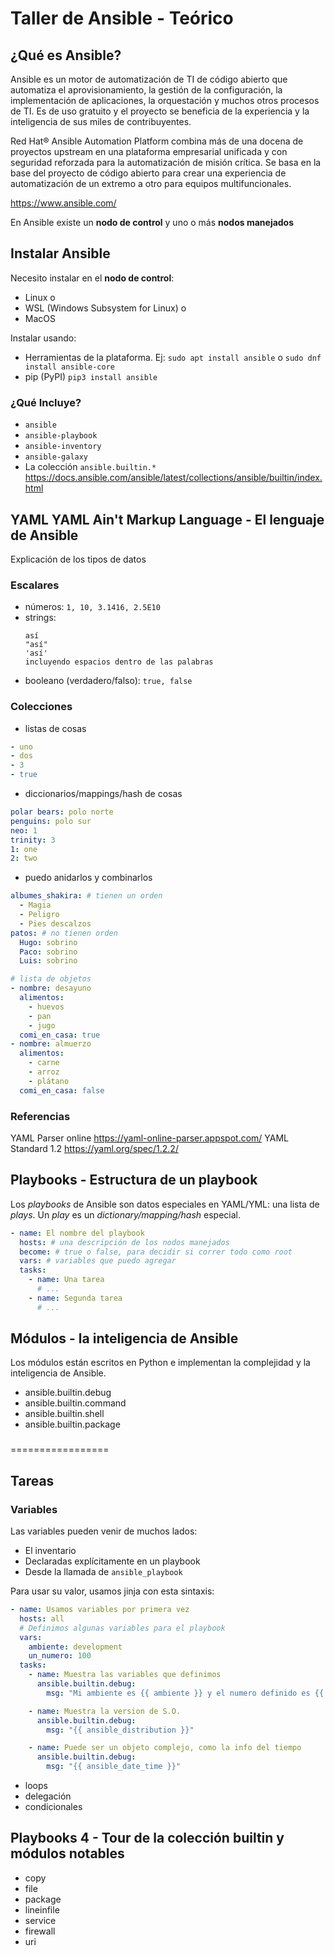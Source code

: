 # Taller de Ansible - Teórico

## ¿Qué es Ansible?
Ansible es un motor de automatización de TI de código abierto que automatiza el aprovisionamiento, la gestión de la configuración, la implementación de aplicaciones, la orquestación y muchos otros procesos de TI. Es de uso gratuito y el proyecto se beneficia de la experiencia y la inteligencia de sus miles de contribuyentes.

Red Hat® Ansible Automation Platform combina más de una docena de proyectos upstream en una plataforma empresarial unificada y con seguridad reforzada para la automatización de misión crítica. Se basa en la base del proyecto de código abierto para crear una experiencia de automatización de un extremo a otro para equipos multifuncionales.

https://www.ansible.com/

En Ansible existe un **nodo de control** y uno o más **nodos manejados**

## Instalar Ansible
Necesito instalar en el  **nodo de control**:
  - Linux o
  - WSL (Windows Subsystem for Linux) o
  - MacOS

Instalar usando:
  - Herramientas de la plataforma. Ej: `sudo apt install ansible` o `sudo dnf install ansible-core`
  - pip (PyPI) `pip3 install ansible`

### ¿Qué Incluye?
- `ansible`
- `ansible-playbook`
- `ansible-inventory`
- `ansible-galaxy`
- La colección `ansible.builtin.*` https://docs.ansible.com/ansible/latest/collections/ansible/builtin/index.html

## YAML YAML Ain't Markup Language - El lenguaje de Ansible

Explicación de los tipos de datos
### Escalares
- números: `1, 10, 3.1416, 2.5E10`
- strings:
  ```
  así
  "así"
  'así'
  incluyendo espacios dentro de las palabras
  ```
- booleano (verdadero/falso): `true, false`

### Colecciones
- listas de cosas
```yaml
- uno
- dos
- 3
- true
```
- diccionarios/mappings/hash de cosas
```yaml
polar bears: polo norte
penguins: polo sur
neo: 1
trinity: 3
1: one
2: two
```
- puedo anidarlos y combinarlos
```yaml
albumes_shakira: # tienen un orden
  - Magia
  - Peligro
  - Pies descalzos
patos: # no tienen orden
  Hugo: sobrino
  Paco: sobrino
  Luis: sobrino
```

```yaml
# lista de objetos
- nombre: desayuno
  alimentos:
    - huevos
    - pan
    - jugo
  comi_en_casa: true
- nombre: almuerzo
  alimentos:
    - carne
    - arroz
    - plátano
  comi_en_casa: false
```
### Referencias
YAML Parser online https://yaml-online-parser.appspot.com/
YAML Standard 1.2 https://yaml.org/spec/1.2.2/

## Playbooks - Estructura de un playbook
Los *playbooks* de Ansible son datos especiales en YAML/YML: una lista de *plays*.
Un *play* es un *dictionary/mapping/hash* especial. 

```yaml
- name: El nombre del playbook
  hosts: # una descripción de los nodos manejados
  become: # true o false, para decidir si correr todo como root
  vars: # variables que puedo agregar
  tasks:
    - name: Una tarea
      # ...
    - name: Segunda tarea
      # ...
```

## Módulos - la inteligencia de Ansible

Los módulos están escritos en Python e implementan la complejidad y la inteligencia de Ansible.
- ansible.builtin.debug
- ansible.builtin.command
- ansible.builtin.shell
- ansible.builtin.package

### 

=================
## Tareas

### Variables
Las variables pueden venir de muchos lados:
- El inventario
- Declaradas explícitamente en un playbook
- Desde la llamada de `ansible_playbook`

Para usar su valor, usamos jinja con esta sintaxis:

```yaml
- name: Usamos variables por primera vez
  hosts: all
  # Definimos algunas variables para el playbook
  vars:
    ambiente: development
    un_numero: 100
  tasks:
    - name: Muestra las variables que definimos
      ansible.builtin.debug:
        msg: "Mi ambiente es {{ ambiente }} y el numero definido es {{ un_numero }}"

    - name: Muestra la version de S.O.
      ansible.builtin.debug:
        msg: "{{ ansible_distribution }}"

    - name: Puede ser un objeto complejo, como la info del tiempo
      ansible.builtin.debug:
        msg: "{{ ansible_date_time }}"
```
  - loops
  - delegación
  - condicionales

## Playbooks 4 - Tour de la colección builtin y módulos notables
- copy
- file
- package
- lineinfile
- service
- firewall
- uri


